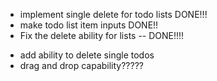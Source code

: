 - implement single delete for todo lists DONE!!!
- make todo list item inputs DONE!!
- Fix the delete ability for lists -- DONE!!!!

* add ability to delete single todos
* drag and drop capability?????
